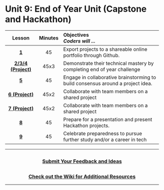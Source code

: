 # Unit 9: End of Year Unit (Capstone and Hackathon)

|                                                            Lesson                                                            | Minutes | Objectives <br> _Coders will ..._                                                     |
| :--------------------------------------------------------------------------------------------------------------------------: | :-----: | :------------------------------------------------------------------------------------ |
|  [**1**](https://docs.google.com/presentation/d/1x4Qt_rLtJn5iAs8a7rmorNfFZcuF4Zrx2EczcZdeJEI/edit?usp=sharing)  |   45    | Export projects to a shareable online portfolio through Github.                                                |
| [**2/3/4 (Project)**](https://docs.google.com/presentation/d/12y5tSljKcWXQPlRGpc8LxA5RKo3f72Oj6Ig7oASSztc/edit?usp=sharing) |   45x3    | Demonstrate their technical mastery by completing end of year challenge                                     |
| [**5**](https://docs.google.com/presentation/d/1QQOiNV-dFhToSeABGY54uuWEbCVpJRCXZvDPB2RtwiE/edit?usp=sharing) |   45    | Engage in collaborative brainstorming to build consensus around a project idea.                                |
| [**6 (Project)**](https://docs.google.com/presentation/d/1t2ecPinC8KJAFhlsSHEqm84lCpGVABGCT2sVE61LZkk/edit?usp=sharing) |   45x2    | Collaborate with team members on a shared project                         |
| [**7 (Project)**](https://docs.google.com/presentation/d/1542Q54cmrkkExdBQwJNouPoml1lS3LVnEzHfmZnRYuE/edit?usp=sharing) |   45x2    | Collaborate with team members on a shared project                         |
| [**8**](https://docs.google.com/presentation/d/12yhsDYef-q0fb5DZ6H90GSEMADlcp4EK3IZsjwX7Tzo/edit?usp=sharing) |   45    | Prepare for a presentation and present Hackathon projects. |
| [**9**](https://docs.google.com/presentation/d/1o6rEhlwUmIfhLV3WuBtuC7OJeVygOi37JcQ9-c98-O0/edit?usp=sharing) |   45    | Celebrate preparedness to pursue further study and/or a career in tech ||
---
## <h3 align="center"><a href="https://docs.google.com/forms/d/e/1FAIpQLSc4oUNSthmU63TqlzUOOWd3buX3tGVIPRNDm0tsLB_nOONRLQ/viewform">Submit Your Feedback and Ideas</a></h3>

## <h3 align="center"><a href="https://github.com/itscodenation/curriculum-21-22/wiki">Check out the Wiki for Additional Resources</a></h3>

---